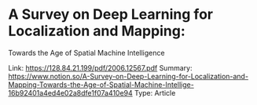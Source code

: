 # A Survey on Deep Learning for Localization and Mapping:
Towards the Age of Spatial Machine Intelligence

Link: https://128.84.21.199/pdf/2006.12567.pdf
Summary: https://www.notion.so/A-Survey-on-Deep-Learning-for-Localization-and-Mapping-Towards-the-Age-of-Spatial-Machine-Intellige-16b92401a4ed4e02a8dfe1f07a410e94
Type: Article